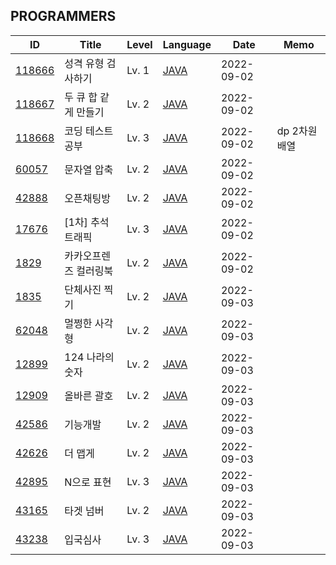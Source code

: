 <body>
 <div id="programmers">
  <h2>PROGRAMMERS</h2>
  <table>
   <thead>
    <tr>
     <th>ID</th>
     <th>Title</th>
     <th>Level</th>
     <th>Language</th>
     <th>Date</th>
     <th>Memo</th>
    </tr>
   </thead>
   <tbody>
    <tr>
     <td id="id"><a href="https://school.programmers.co.kr/learn/courses/30/lessons/118666">118666</a></td>
     <td id="title">성격 유형 검사하기</td>
     <td id="level">Lv. 1</td>
     <td id="lang"><a href="src/main/java/problem/programmers/P_118666.java">JAVA</a></td>
     <td id="date" value="2022-09-02T09:34:45.707408">2022-09-02</td>
     <td id="memo"></td>
    </tr>
    <tr>
     <td id="id"><a href="https://school.programmers.co.kr/learn/courses/30/lessons/118667">118667</a></td>
     <td id="title">두 큐 합 같게 만들기</td>
     <td id="level">Lv. 2</td>
     <td id="lang"><a href="src/main/java/problem/programmers/P_118667.java">JAVA</a></td>
     <td id="date" value="2022-09-02T10:29:30.104947">2022-09-02</td>
     <td id="memo"></td>
    </tr>
    <tr>
     <td id="id"><a href="https://school.programmers.co.kr/learn/courses/30/lessons/118668">118668</a></td>
     <td id="title">코딩 테스트 공부</td>
     <td id="level">Lv. 3</td>
     <td id="lang"><a href="src/main/java/problem/programmers/P_118668.java">JAVA</a></td>
     <td id="date" value="2022-09-02T11:21:55.279793">2022-09-02</td>
     <td id="memo">dp 2차원 배열</td>
    </tr>
    <tr>
     <td id="id"><a href="https://school.programmers.co.kr/learn/courses/30/lessons/60057">60057</a></td>
     <td id="title">문자열 압축</td>
     <td id="level">Lv. 2</td>
     <td id="lang"><a href="src/main/java/problem/programmers/P_60057.java">JAVA</a></td>
     <td id="date" value="2022-09-02T15:32:59.235161">2022-09-02</td>
     <td id="memo"></td>
    </tr>
    <tr>
     <td id="id"><a href="https://school.programmers.co.kr/learn/courses/30/lessons/42888">42888</a></td>
     <td id="title">오픈채팅방</td>
     <td id="level">Lv. 2</td>
     <td id="lang"><a href="src/main/java/problem/programmers/P_42888.java">JAVA</a></td>
     <td id="date" value="2022-09-02T15:50:08.237117">2022-09-02</td>
     <td id="memo"></td>
    </tr>
    <tr>
     <td id="id"><a href="https://school.programmers.co.kr/learn/courses/30/lessons/17676">17676</a></td>
     <td id="title">[1차] 추석 트래픽</td>
     <td id="level">Lv. 3</td>
     <td id="lang"><a href="src/main/java/problem/programmers/P_17676.java">JAVA</a></td>
     <td id="date" value="2022-09-02T16:33:13.931085">2022-09-02</td>
     <td id="memo"></td>
    </tr>
    <tr>
     <td id="id"><a href="https://school.programmers.co.kr/learn/courses/30/lessons/1829">1829</a></td>
     <td id="title">카카오프렌즈 컬러링북</td>
     <td id="level">Lv. 2</td>
     <td id="lang"><a href="src/main/java/problem/programmers/P_1829.java">JAVA</a></td>
     <td id="date" value="2022-09-02T17:20:39.824584">2022-09-02</td>
     <td id="memo"></td>
    </tr>
    <tr>
     <td id="id"><a href="https://school.programmers.co.kr/learn/courses/30/lessons/1835">1835</a></td>
     <td id="title">단체사진 찍기</td>
     <td id="level">Lv. 2</td>
     <td id="lang"><a href="src/main/java/problem/programmers/P_1835.java">JAVA</a></td>
     <td id="date" value="2022-09-03T15:28:05.826357">2022-09-03</td>
     <td id="memo"></td>
    </tr>
    <tr>
     <td id="id"><a href="https://school.programmers.co.kr/learn/courses/30/lessons/62048">62048</a></td>
     <td id="title">멀쩡한 사각형</td>
     <td id="level">Lv. 2</td>
     <td id="lang"><a href="src/main/java/problem/programmers/P_62048.java">JAVA</a></td>
     <td id="date" value="2022-09-03T15:47:52.736047">2022-09-03</td>
     <td id="memo"></td>
    </tr>
    <tr>
     <td id="id"><a href="https://school.programmers.co.kr/learn/courses/30/lessons/12899">12899</a></td>
     <td id="title">124 나라의 숫자</td>
     <td id="level">Lv. 2</td>
     <td id="lang"><a href="src/main/java/problem/programmers/P_12899.java">JAVA</a></td>
     <td id="date" value="2022-09-03T16:48:28.816587">2022-09-03</td>
     <td id="memo"></td>
    </tr>
    <tr>
     <td id="id"><a href="https://school.programmers.co.kr/learn/courses/30/lessons/12909">12909</a></td>
     <td id="title">올바른 괄호</td>
     <td id="level">Lv. 2</td>
     <td id="lang"><a href="src/main/java/problem/programmers/P_12909.java">JAVA</a></td>
     <td id="date" value="2022-09-03T16:56:44.983560">2022-09-03</td>
     <td id="memo"></td>
    </tr>
    <tr>
     <td id="id"><a href="https://school.programmers.co.kr/learn/courses/30/lessons/42586">42586</a></td>
     <td id="title">기능개발</td>
     <td id="level">Lv. 2</td>
     <td id="lang"><a href="src/main/java/problem/programmers/P_42586.java">JAVA</a></td>
     <td id="date" value="2022-09-03T17:12:13.598269">2022-09-03</td>
     <td id="memo"></td>
    </tr>
    <tr>
     <td id="id"><a href="https://school.programmers.co.kr/learn/courses/30/lessons/42626">42626</a></td>
     <td id="title">더 맵게</td>
     <td id="level">Lv. 2</td>
     <td id="lang"><a href="src/main/java/problem/programmers/P_42626.java">JAVA</a></td>
     <td id="date" value="2022-09-03T17:22:39.918538">2022-09-03</td>
     <td id="memo"></td>
    </tr>
    <tr>
     <td id="id"><a href="https://school.programmers.co.kr/learn/courses/30/lessons/42895">42895</a></td>
     <td id="title">N으로 표현</td>
     <td id="level">Lv. 3</td>
     <td id="lang"><a href="src/main/java/problem/programmers/P_42895.java">JAVA</a></td>
     <td id="date" value="2022-09-03T17:54:30.471600">2022-09-03</td>
     <td id="memo"></td>
    </tr>
    <tr>
     <td id="id"><a href="https://school.programmers.co.kr/learn/courses/30/lessons/43165">43165</a></td>
     <td id="title">타겟 넘버</td>
     <td id="level">Lv. 2</td>
     <td id="lang"><a href="src/main/java/problem/programmers/P_43165.java">JAVA</a></td>
     <td id="date" value="2022-09-03T18:03:52.294629">2022-09-03</td>
     <td id="memo"></td>
    </tr>
    <tr>
     <td id="id"><a href="https://school.programmers.co.kr/learn/courses/30/lessons/43238">43238</a></td>
     <td id="title">입국심사</td>
     <td id="level">Lv. 3</td>
     <td id="lang"><a href="src/main/java/problem/programmers/P_43238.java">JAVA</a></td>
     <td id="date" value="2022-09-03T19:10:41.177398">2022-09-03</td>
     <td id="memo"></td>
    </tr>
   </tbody>
  </table>
 </div>
</body>